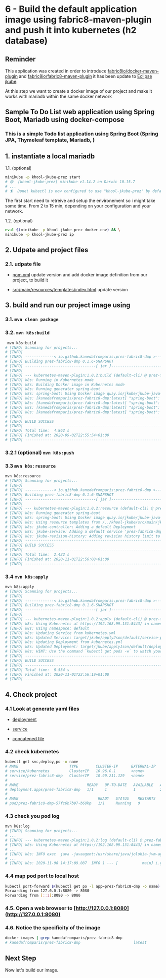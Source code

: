 # 6 - Build the default application image using fabric8-maven-plugin and push it into kubernetes (h2 database)

## Reminder

This application was created in order to introduce [fabric8io/docker-maven-plugin](https://dmp.fabric8.io/) and [fabric8io/fabric8-maven-plugin](http://maven.fabric8.io/) it has been update to [Eclipse jkube](https://www.eclipse.org/jkube/docs/kubernetes-maven-plugin).

At this step we want to create a docker image of our project and make it works with mariadb within the same docker network

## Sample To Do List web application using Spring Boot, Mariadb using docker-compose

### This is a simple Todo list application using Spring Boot (Spring JPA, Thymeleaf template, Mariadb, )

## 1. instantiate a local mariadb

  1.1. (optional)

```bash
minikube -p khool-jkube-prez start
# 😄  [khool-jkube-prez] minikube v1.14.2 on Darwin 10.15.7
# ...
# 🏄  Done! kubectl is now configured to use "khool-jkube-prez" by default
```

The first start need to retreive and setup the environement so i might take some time. From 2 to 15 min, depending on your configuration and your network.

  1.2. (optional)

```bash
eval $(minikube -p khool-jkube-prez docker-env) && \
minikube -p khool-jkube-prez ip
```

## 2. Udpate and project files

### 2.1. udpate file

- [pom.xml](pom.xml) update version and add docker image definition from our project, to build it

- [src/main/resources/templates/index.html](src/main/resources/templates/index.html) update version

## 3. build and run our project image using

### 3.1. `mvn clean package`
  
### 3.2. `mvn k8s:build`

```bash
 mvn k8s:build
# [INFO] Scanning for projects...
# [INFO]
# [INFO] -------------< io.github.kanedafromparis:prez-fabric8-dmp >-------------
# [INFO] Building prez-fabric8-dmp 0.1.6-SNAPSHOT
# [INFO] --------------------------------[ jar ]---------------------------------
# [INFO]
# [INFO] --- kubernetes-maven-plugin:1.0.2:build (default-cli) @ prez-fabric8-dmp ---
# [INFO] k8s: Running in Kubernetes mode
# [INFO] k8s: Building Docker image in Kubernetes mode
# [INFO] k8s: Running generator spring-boot
# [INFO] k8s: spring-boot: Using Docker image quay.io/jkube/jkube-java-binary-s2i:0.0.8 as base / builder
# [INFO] k8s: [kanedafromparis/prez-fabric8-dmp:latest] "spring-boot": Created docker-build.tar in 334 # milliseconds
# [INFO] k8s: [kanedafromparis/prez-fabric8-dmp:latest] "spring-boot": Built image sha256:f1450
# [INFO] k8s: [kanedafromparis/prez-fabric8-dmp:latest] "spring-boot": Removed old image sha256:836ce
# [INFO] k8s: [kanedafromparis/prez-fabric8-dmp:latest] "spring-boot": Tag with latest
# [INFO] ------------------------------------------------------------------------
# [INFO] BUILD SUCCESS
# [INFO] ------------------------------------------------------------------------
# [INFO] Total time:  4.862 s
# [INFO] Finished at: 2020-09-02T22:55:54+01:00
# [INFO] ------------------------------------------------------------------------
```

### 3.2.1 (optional) `mvn k8s:push`

### 3.3 `mvn k8s:resource`

```bash
mvn k8s:resource
# [INFO] Scanning for projects...
# [INFO]
# [INFO] -------------< io.github.kanedafromparis:prez-fabric8-dmp >-------------
# [INFO] Building prez-fabric8-dmp 0.1.6-SNAPSHOT
# [INFO] --------------------------------[ jar ]---------------------------------
# [INFO]
# [INFO] --- kubernetes-maven-plugin:1.0.2:resource (default-cli) @ prez-fabric8-dmp ---
# [INFO] k8s: Running generator spring-boot
# [INFO] k8s: spring-boot: Using Docker image quay.io/jkube/jkube-java-binary-s2i:0.0.8 as base / builder
# [INFO] k8s: Using resource templates from /../khool-jkube/src/main/jkube
# [INFO] k8s: jkube-controller: Adding a default Deployment
# [INFO] k8s: jkube-service: Adding a default service 'prez-fabric8-dmp' with ports [8080]
# [INFO] k8s: jkube-revision-history: Adding revision history limit to 2
# [INFO] ------------------------------------------------------------------------
# [INFO] BUILD SUCCESS
# [INFO] ------------------------------------------------------------------------
# [INFO] Total time:  2.422 s
# [INFO] Finished at: 2020-11-01T22:56:08+01:00
# [INFO] ------------------------------------------------------------------------
```

### 3.4 `mvn k8s:apply`

```bash
mvn k8s:apply
# [INFO] Scanning for projects...
# [INFO]
# [INFO] -------------< io.github.kanedafromparis:prez-fabric8-dmp >-------------
# [INFO] Building prez-fabric8-dmp 0.1.6-SNAPSHOT
# [INFO] --------------------------------[ jar ]---------------------------------
# [INFO]
# [INFO] --- kubernetes-maven-plugin:1.0.2:apply (default-cli) @ prez-fabric8-dmp ---
# [INFO] k8s: Using Kubernetes at https://192.168.99.131:8443/ in namespace default with manifest /../khool-jkube/target/classes/META-INF/jkube/# kubernetes.yml
# [INFO] k8s: Using namespace: default
# [INFO] k8s: Updating Service from kubernetes.yml
# [INFO] k8s: Updated Service: target/jkube/applyJson/default/service-prez-fabric8-dmp.json
# [INFO] k8s: Updating Deployment from kubernetes.yml
# [INFO] k8s: Updated Deployment: target/jkube/applyJson/default/deployment-prez-fabric8-dmp.json
# [INFO] k8s: HINT: Use the command `kubectl get pods -w` to watch your pods start up
# [INFO] ------------------------------------------------------------------------
# [INFO] BUILD SUCCESS
# [INFO] ------------------------------------------------------------------------
# [INFO] Total time:  6.534 s
# [INFO] Finished at: 2020-11-01T22:56:19+01:00
# [INFO] ------------------------------------------------------------------------
```

## 4. Check project

### 4.1 Look at generate yaml files

- [deployment](target/classes/META-INF/jkube/kubernetes/prez-fabric8-dmp-deployment.yml)

- [service](target/classes/META-INF/jkube/kubernetes/prez-fabric8-dmp-service.yml)

- [concatened file](target/classes/META-INF/jkube/kubernetes.yml)

### 4.2 check kubernetes

```bash
kubectl get svc,deploy,po -o name
# NAME                       TYPE        CLUSTER-IP      EXTERNAL-IP   PORT(S)    AGE
# service/kubernetes         ClusterIP   10.96.0.1       <none>        443/TCP    12d1h
# service/prez-fabric8-dmp   ClusterIP   10.99.211.129   <none>        8080/TCP   23m37s
#
# NAME                               READY   UP-TO-DATE   AVAILABLE   AGE
# deployment.apps/prez-fabric8-dmp   1/1     1            1           25m37s
#
# NAME                                    READY   STATUS    RESTARTS   AGE
# pod/prez-fabric8-dmp-57fc6b7b97-b68kp   1/1     Running   0          2m36s
```

### 4.3 check you pod log

```bash
mvn k8s:log
# [INFO] Scanning for projects...
# ...
# [INFO] --- kubernetes-maven-plugin:1.0.2:log (default-cli) @ prez-fabric8-dmp ---
# [INFO] k8s: Using Kubernetes at https://192.168.99.131:8443/ in namespace default with manifest /../khool-jkube/target/classes/META-INF/jkube/kubernetes.yml
# ...
# [INFO] k8s: INFO exec  java -javaagent:/usr/share/java/jolokia-jvm-agent/jolokia-jvm.jar=config=/opt/jboss/container/jolokia/etc/jolokia.properties -javaagent:/usr/share/java/prometheus-jmx-exporter/jmx_prometheus_javaagent.jar=9779:/opt/jboss/container/prometheus/etc/jmx-exporter-config.yaml -XX:+UseParallelOldGC -XX:MinHeapFreeRatio=10 -XX:MaxHeapFreeRatio=20 -XX:GCTimeRatio=4 -XX:AdaptiveSizePolicyWeight=90 -XX:MaxMetaspaceSize=100m -XX:+ExitOnOutOfMemoryError -cp "." -jar /deployments/prez-fabric8-dmp-0.1.6-SNAPSHOT.jar
# ...
# [INFO] k8s: 2020-11-08 14:17:09.087  INFO 1 --- [           main] i.g.k.prez.fabric8.dmp.Application       : Started Application in 4.305 seconds (JVM running for 4.996)
```

### 4.4 map pod port to local host

```bash
kubectl port-forward $(kubectl get po -l app=prez-fabric8-dmp -o name) 8080:8080`
Forwarding from 127.0.0.1:8080 -> 8080
Forwarding from [::1]:8080 -> 8080
```

### 4.5. Open a web browser to [http://127.0.0.1:8080](http://127.0.0.1:8080)

### 4.6. Notice the specificity of the image

```bash
docker images | grep kanedafromparis/prez-fabric8-dmp
# kanedafromparis/prez-fabric8-dmp                        latest                  53c8affca500        16 minutes ago      550MB
```

## Next Step

Now let's build our image.
